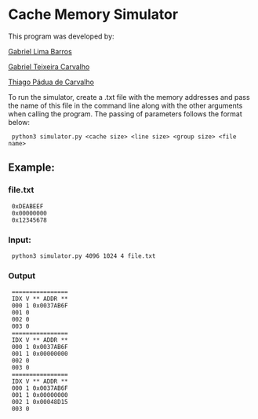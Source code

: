 # Cache Memory Simulator

This program was developed by:

[Gabriel Lima Barros](https://github.com/GabrielLimab)

[Gabriel Teixeira Carvalho](https://github.com/GabrielTeixeiraC)

[Thiago Pádua de Carvalho](https://github.com/paduathiago)

To run the simulator, create a .txt file with the memory addresses and pass the name of this file in the command line along with the other arguments when calling the program.
The passing of parameters follows the format below:

     python3 simulator.py <cache size> <line size> <group size> <file name>

## Example:

### file.txt 

     0xDEABEEF
     0x00000000
     0x12345678

### Input: 
     python3 simulator.py 4096 1024 4 file.txt

### Output
     
     ================
     IDX V ** ADDR **
     000 1 0x0037AB6F
     001 0
     002 0
     003 0
     ================
     IDX V ** ADDR **
     000 1 0x0037AB6F
     001 1 0x00000000
     002 0
     003 0
     ================
     IDX V ** ADDR **
     000 1 0x0037AB6F
     001 1 0x00000000
     002 1 0x00048D15
     003 0
